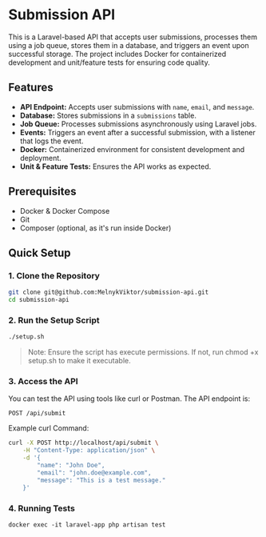 # Submission API

This is a Laravel-based API that accepts user submissions, processes them using a job queue, stores them in a database, and triggers an event upon successful storage. The project includes Docker for containerized development and unit/feature tests for ensuring code quality.

## Features

- **API Endpoint:** Accepts user submissions with `name`, `email`, and `message`.
- **Database:** Stores submissions in a `submissions` table.
- **Job Queue:** Processes submissions asynchronously using Laravel jobs.
- **Events:** Triggers an event after a successful submission, with a listener that logs the event.
- **Docker:** Containerized environment for consistent development and deployment.
- **Unit & Feature Tests:** Ensures the API works as expected.

## Prerequisites

- Docker & Docker Compose
- Git
- Composer (optional, as it's run inside Docker)

## Quick Setup

### 1. Clone the Repository

```bash
git clone git@github.com:MelnykViktor/submission-api.git
cd submission-api
```

### 2. Run the Setup Script

```bash
./setup.sh
```
> Note: Ensure the script has execute permissions. If not, run chmod +x setup.sh to make it executable.

### 3. Access the API
You can test the API using tools like curl or Postman. The API endpoint is:
```
POST /api/submit
```

Example curl Command:
```bash
curl -X POST http://localhost/api/submit \
    -H "Content-Type: application/json" \
    -d '{
        "name": "John Doe",
        "email": "john.doe@example.com",
        "message": "This is a test message."
    }'
```

### 4. Running Tests
```
docker exec -it laravel-app php artisan test
```

